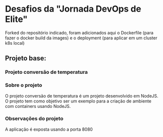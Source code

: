 # Desafios da "Jornada DevOps de Elite"

Forked do repositório indicado, foram adicionados aqui o Dockerfile (para fazer o docker build da images) e o deployment (para aplicar em um cluster k8s local)

## Projeto base:

### Projeto conversão de temperatura

### Sobre o projeto
O projeto conversão de temperatura é um projeto desenvolvido em NodeJS. O projeto tem como objetivo ser um exemplo para a criação de ambiente com containers usando NodeJS.

### Observações do projeto
A aplicação é exposta usando a porta 8080
